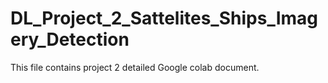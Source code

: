# DL_Project_2_Sattelites_Ships_Imagery_Detection
This file contains project 2 detailed Google colab document.
